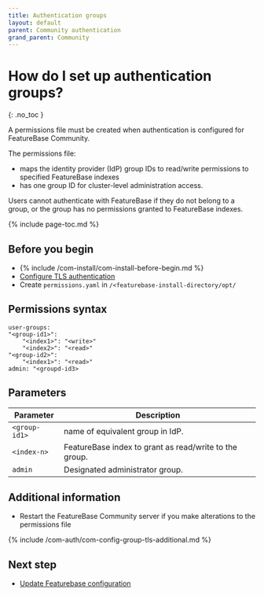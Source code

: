```yaml
---
title: Authentication groups
layout: default
parent: Community authentication
grand_parent: Community
---
```


# How do I set up authentication groups?
{: .no_toc }

A permissions file must be created when authentication is configured for FeatureBase Community.

The permissions file:
* maps the identity provider (IdP) group IDs to read/write permissions to specified FeatureBase indexes
* has one group ID for cluster-level administration access.

Users cannot authenticate with FeatureBase if they do not belong to a group, or the group has no permissions granted to FeatureBase indexes.

{% include page-toc.md %}

## Before you begin

* {% include /com-install/com-install-before-begin.md %}
* [Configure TLS authentication](/docs/community/com-auth/com-auth-tls)
* Create `permissions.yaml` in `/<featurebase-install-directory/opt/`

## Permissions syntax
```
user-groups:
"<group-id1>":
    "<index1>": "<write>"
    "<index2>": "<read>"
"<group-id2>":
    "<index1>": "<read>"
admin: "<groupd-id3>
```

## Parameters

| Parameter | Description |
|---|---|
| `<group-id1>` | name of equivalent group in IdP. |
| `<index-n>` | FeatureBase index to grant as read/write to the group. |
| `admin` | Designated administrator group. |

## Additional information

* Restart the FeatureBase Community server if you make alterations to the permissions file

{% include /com-auth/com-config-group-tls-additional.md %}

## Next step

* [Update Featurebase configuration](/docs/community/com-auth/com-auth-tls)
